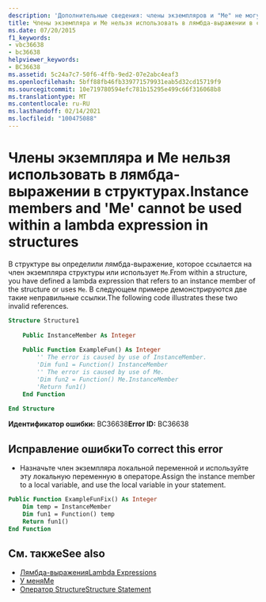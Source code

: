 ```yaml
---
description: 'Дополнительные сведения: члены экземпляров и "Me" не могут использоваться в лямбда-выражениях в структурах'
title: Члены экземпляра и Me нельзя использовать в лямбда-выражении в структурах.
ms.date: 07/20/2015
f1_keywords:
- vbc36638
- bc36638
helpviewer_keywords:
- BC36638
ms.assetid: 5c24a7c7-50f6-4ffb-9ed2-07e2abc4eaf3
ms.openlocfilehash: 5bff88fb46fb339771579931eab5d32cd15719f9
ms.sourcegitcommit: 10e719780594efc781b15295e499c66f316068b8
ms.translationtype: MT
ms.contentlocale: ru-RU
ms.lasthandoff: 02/14/2021
ms.locfileid: "100475088"
---
```

# <a name="instance-members-and-me-cannot-be-used-within-a-lambda-expression-in-structures"></a><span data-ttu-id="809a4-103">Члены экземпляра и Me нельзя использовать в лямбда-выражении в структурах.</span><span class="sxs-lookup"><span data-stu-id="809a4-103">Instance members and 'Me' cannot be used within a lambda expression in structures</span></span>

<span data-ttu-id="809a4-104">В структуре вы определили лямбда-выражение, которое ссылается на член экземпляра структуры или использует `Me`.</span><span class="sxs-lookup"><span data-stu-id="809a4-104">From within a structure, you have defined a lambda expression that refers to an instance member of the structure or uses `Me`.</span></span> <span data-ttu-id="809a4-105">В следующем примере демонстрируются две такие неправильные ссылки.</span><span class="sxs-lookup"><span data-stu-id="809a4-105">The following code illustrates these two invalid references.</span></span>  
  
```vb  
Structure Structure1  
  
    Public InstanceMember As Integer  
  
    Public Function ExampleFun() As Integer  
        '' The error is caused by use of InstanceMember.  
        'Dim fun1 = Function() InstanceMember  
        '' The error is caused by use of Me.  
        'Dim fun2 = Function() Me.InstanceMember  
        'Return fun1()  
    End Function  
  
End Structure  
```  
  
 <span data-ttu-id="809a4-106">**Идентификатор ошибки:** BC36638</span><span class="sxs-lookup"><span data-stu-id="809a4-106">**Error ID:** BC36638</span></span>  
  
## <a name="to-correct-this-error"></a><span data-ttu-id="809a4-107">Исправление ошибки</span><span class="sxs-lookup"><span data-stu-id="809a4-107">To correct this error</span></span>  
  
- <span data-ttu-id="809a4-108">Назначьте член экземпляра локальной переменной и используйте эту локальную переменную в операторе.</span><span class="sxs-lookup"><span data-stu-id="809a4-108">Assign the instance member to a local variable, and use the local variable in your statement.</span></span>  
  
```vb  
Public Function ExampleFunFix() As Integer  
    Dim temp = InstanceMember  
    Dim fun1 = Function() temp  
    Return fun1()  
End Function  
```  
  
## <a name="see-also"></a><span data-ttu-id="809a4-109">См. также</span><span class="sxs-lookup"><span data-stu-id="809a4-109">See also</span></span>

- [<span data-ttu-id="809a4-110">Лямбда-выражения</span><span class="sxs-lookup"><span data-stu-id="809a4-110">Lambda Expressions</span></span>](../programming-guide/language-features/procedures/lambda-expressions.md)
- [<span data-ttu-id="809a4-111">У меня</span><span class="sxs-lookup"><span data-stu-id="809a4-111">Me</span></span>](../programming-guide/program-structure/me-my-mybase-and-myclass.md#me)
- [<span data-ttu-id="809a4-112">Оператор Structure</span><span class="sxs-lookup"><span data-stu-id="809a4-112">Structure Statement</span></span>](../language-reference/statements/structure-statement.md)

